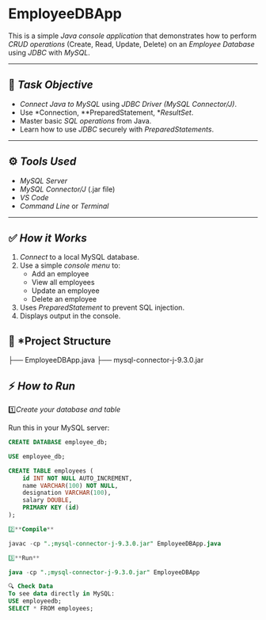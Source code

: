 # EmployeeDBApp

This is a simple *Java console application* that demonstrates how to perform *CRUD operations* (Create, Read, Update, Delete) on an *Employee Database* using *JDBC* with *MySQL*.

---

## 📌 *Task Objective*

- *Connect Java to MySQL* using *JDBC Driver (MySQL Connector/J)*.
- Use *Connection, **PreparedStatement, **ResultSet*.
- Master basic *SQL operations* from Java.
- Learn how to use *JDBC* securely with *PreparedStatements*.

---

## ⚙ *Tools Used*
- *MySQL Server*
- *MySQL Connector/J* (.jar file)
- *VS Code* 
- *Command Line* or *Terminal*

---

## ✅ *How it Works*

1. *Connect* to a local MySQL database.
2. Use a simple *console menu* to:
   - Add an employee
   - View all employees
   - Update an employee
   - Delete an employee
3. Uses *PreparedStatement* to prevent SQL injection.
4. Displays output in the console.

## 📂 *Project Structure
├── EmployeeDBApp.java
├── mysql-connector-j-9.3.0.jar

## ⚡ *How to Run*

1️⃣*Create your database and table*

Run this in your MySQL server:
```sql
CREATE DATABASE employee_db;

USE employee_db;

CREATE TABLE employees (
    id INT NOT NULL AUTO_INCREMENT,
    name VARCHAR(100) NOT NULL,
    designation VARCHAR(100),
    salary DOUBLE,
    PRIMARY KEY (id)
);

2️⃣**Compile**

javac -cp ".;mysql-connector-j-9.3.0.jar" EmployeeDBApp.java

3️⃣**Run**

java -cp ".;mysql-connector-j-9.3.0.jar" EmployeeDBApp

🔍 Check Data
To see data directly in MySQL:
USE employeedb;
SELECT * FROM employees;

